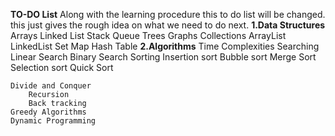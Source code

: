 **TO-DO List**
Along with the learning procedure this to do list will be changed. 
this just gives the rough idea on what we need to do next.
**1.Data Structures**
    Arrays
    Linked List
    Stack
    Queue
    Trees
    Graphs
    Collections 
        ArrayList
        LinkedList
        Set
        Map
        Hash Table
**2.Algorithms** 
    Time Complexities
    Searching
        Linear Search
        Binary Search
    Sorting
        Insertion sort
        Bubble sort
        Merge Sort
        Selection sort
        Quick Sort
        
    Divide and Conquer
        Recursion
        Back tracking
    Greedy Algorithms
    Dynamic Programming
    


